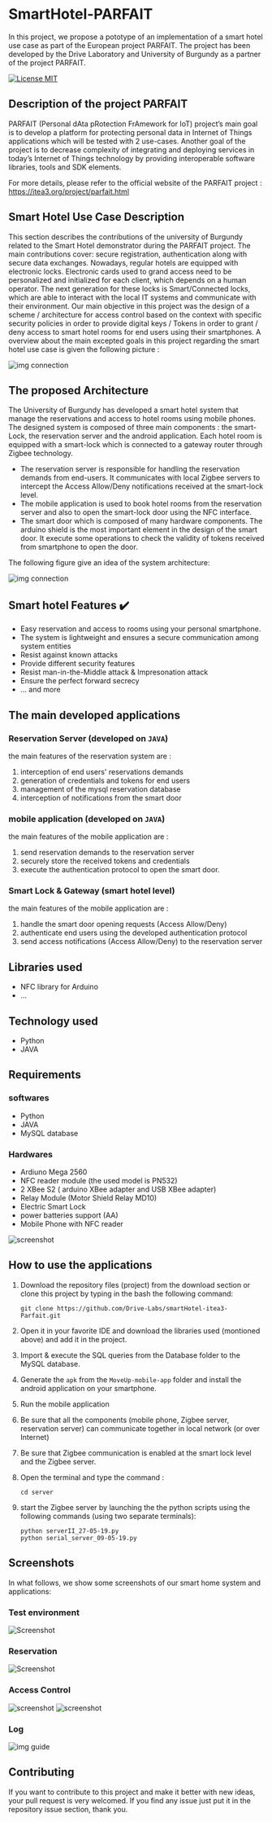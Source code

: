 # SmartHotel-PARFAIT
In this project, we propose a pototype of an implementation of a smart hotel use case as part of the European project PARFAIT. The project has been developed by the Drive Laboratory and University of Burgundy as a partner of the project PARFAIT.

[![License MIT](https://img.shields.io/badge/license-MIT-blue.svg)](LICENSE)


## Description of the project PARFAIT
PARFAIT (Personal dAta pRotection FrAmework for IoT) project’s main goal is to develop a platform for protecting personal data in Internet of Things applications which will be tested with 2 use-cases. Another goal of the project is to decrease complexity of integrating and deploying services in today’s Internet of Things technology by providing interoperable software libraries, tools and SDK elements.

For more details, please refer to the official website of the PARFAIT project : https://itea3.org/project/parfait.html

## Smart Hotel Use Case Description
This section describes the contributions of the university of Burgundy related to the Smart Hotel demonstrator during the PARFAIT project. The main contributions cover: secure registration, authentication along with secure data exchanges. Nowadays, regular hotels are
equipped with electronic locks. Electronic cards used to grand access need to be personalized and
initialized for each client, which depends on a human operator. The next generation for these locks is Smart/Connected locks, which are able to interact with the local IT systems and communicate with their environment.
Our main objective in this project was the design of a scheme / architecture for access control based on the context with specific security policies in order to provide digital keys / Tokens in order to grant / deny access to smart hotel rooms for end users using their smartphones. A overview about the main excepted goals in this project regarding the smart hotel use case is given the following picture :

![img connection](Screenshots/architecture/use-case-smart-hotel.PNG)

## The proposed Architecture
The University of Burgundy has developed a smart hotel system that manage the reservations and access to hotel rooms using mobile phones. The designed system is composed of three main components : the smart-Lock, the reservation server and the android application. Each hotel room is equipped with a smart-lock which is connected to a gateway router through Zigbee technology.
* The reservation server is responsible for handling the reservation demands from end-users. It communicates with local Zigbee servers to intercept the Access Allow/Deny notifications received at the smart-lock level.
* The mobile application is used to book hotel rooms from the reservation server and also to open the smart-lock door using the NFC interface.
* The smart door which is composed of many hardware components. The arduino shield is the most important element in the design of the smart door. It execute some operations to check the validity of tokens received from smartphone to open the door.

The following figure give an idea of the system architecture:

![img connection](Screenshots/architecture/architecture-system.PNG)

## Smart hotel Features :heavy_check_mark:
* Easy reservation and access to rooms using your personal smartphone.
* The system is lightweight and ensures a secure communication among system entities
* Resist against known attacks
* Provide different security features
* Resist man-in-the-Middle attack & Impresonation attack
* Ensure the perfect forward secrecy
* ... and more

## The main developed applications

### Reservation Server (developed on `JAVA`)
the main features of the reservation system are :
1. interception of end users' reservations demands
2. generation of credentials and tokens for end users
3. management of the mysql reservation database
4. interception of notifications from the smart door

### mobile application (developed on `JAVA`)
the main features of the mobile application are :
1. send reservation demands to the reservation server
2. securely store the received tokens and credentials
3. execute the authentication protocol to open the smart door.

### Smart Lock & Gateway (smart hotel level)
the main features of the mobile application are :
1. handle the smart door opening requests (Access Allow/Deny)
2. authenticate end users using the developed authentication protocol
3. send access notifications (Access Allow/Deny) to the reservation server

## Libraries used
* NFC library for Arduino
* ...

## Technology used
* Python
* JAVA

## Requirements
### softwares
* Python
* JAVA
* MySQL database
### Hardwares
* Ardiuno Mega 2560
* NFC reader module (the used model is PN532) 
* 2 XBee S2 ( arduino XBee adapter and USB XBee adapter)
* Relay Module (Motor Shield Relay MD10)
* Electric Smart Lock
* power batteries support (AA)
* Mobile Phone with NFC reader

![screenshot](Screenshots/hardware-components/Components.PNG)

## How to use the applications
1. Download the repository files (project) from the download section or clone this project by typing in the bash the following command:

	```
	git clone https://github.com/Drive-Labs/smartHotel-itea3-Parfait.git
	```
2. Open it in your favorite IDE and download the libraries used (montioned above) and add it in the project.
3. Import & execute the SQL queries from the Database folder to the MySQL database.
4. Generate the `apk` from the `MoveUp-mobile-app` folder and install the android application on your smartphone.
5. Run the mobile application
6. Be sure that all the components (mobile phone, Zigbee server, reservation server) can communicate together in local network (or over Internet)
7. Be sure that Zigbee communication is enabled at the smart lock level and the Zigbee server. 
8. Open the terminal and type the command :
	```
	cd server
	```
9. start the Zigbee server by launching the the python scripts using the following commands (using two separate terminals):
	```
	python serverII_27-05-19.py
	python serial_server_09-05-19.py
	```

## Screenshots
In what follows, we show some screenshots of our smart home system and applications:

### Test environment
![Screenshot](Screenshots/environement/test-env.PNG)

### Reservation
![Screenshot](Screenshots/reservation/reservation.png)

### Access Control
![screenshot](Screenshots/authentication/code-pin.PNG)
![screenshot](Screenshots/authentication/open-door.png)

### Log
![img guide](Screenshots/Log/database-log.PNG)

## Contributing
If you want to contribute to this project and make it better with new ideas, your pull request is very welcomed.
If you find any issue just put it in the repository issue section, thank you.
